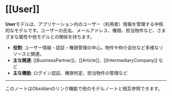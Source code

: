 # [[User]]

**User**モデルは、アプリケーション内のユーザー（利用者）情報を管理する中核的なモデルです。ユーザーの氏名、メールアドレス、権限、担当物件など、さまざまな属性や他モデルとの関係を持ちます。

- **役割**: ユーザー情報・認証・権限管理の中心。物件や仲介会社など多様なリソースと関連。
- **主な関連**: [[BusinessPartner]]、[[Article]]、[[IntermediaryCompany]] など
- **主な機能**: ログイン認証、権限判定、担当物件の管理など

---

このノートはObsidianのリンク機能で他のモデルノートと相互参照できます。 